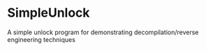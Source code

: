 # SimpleUnlock
A simple unlock program for demonstrating decompilation/reverse engineering techniques
